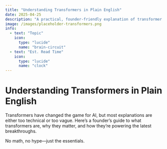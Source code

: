```yaml
---
title: "Understanding Transformers in Plain English"
date: 2025-04-25
description: "A practical, founder-friendly explanation of transformer models."
image: /images/placeholder-transformers.png
info:
  - text: "Topic"
    icon:
      type: "lucide"
      name: "brain-circuit"
  - text: "Est. Read Time"
    icon:
      type: "lucide"
      name: "clock"
---
```


# Understanding Transformers in Plain English

Transformers have changed the game for AI, but most explanations are either too technical or too vague. Here’s a founder’s guide to what transformers are, why they matter, and how they’re powering the latest breakthroughs.

No math, no hype—just the essentials.
